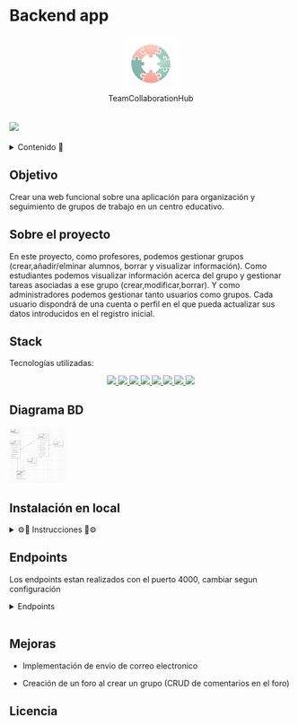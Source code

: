 # Backend app
<div align="center">
  <img src="./img/TeamCollaborationHubIcon.png" alt="imagen-db" width="100" height="100" />
</div>
<div align="center">TeamCollaborationHub</div>
<br></br>
<a href="https://www.linkedin.com/in/richard-sanz-gadea-2270101aa/" target="_blank"><img src="https://img.shields.io/badge/-LinkedIn-%230077B5?style=for-the-badge&logo=linkedin&logoColor=white" target="_blank"></a> 
<br></br>
<details>
  <summary>Contenido 📝</summary>
  <ol>
    <li><a href="#objetivo">Objetivo</a></li>
    <li><a href="#sobre-el-proyecto">Sobre el proyecto</a></li>
    <li><a href="#stack">Stack</a></li>
    <li><a href="#diagrama-bd">Diagrama</a></li>
    <li><a href="#instalación-en-local">Instalación</a></li>
    <li><a href="#endpoints">Endpoints</a></li>
    <li><a href="#mejoras">Mejoras</a></li>
    <li><a href="#licencia">Licencia</a></li>
    
  </ol>
</details>

## Objetivo
Crear una web funcional sobre una aplicación para organización y seguimiento de grupos de trabajo en un centro educativo.


## Sobre el proyecto
En este proyecto, como profesores, podemos gestionar grupos (crear,añadir/elminar alumnos, borrar y visualizar información). Como estudiantes podemos visualizar información acerca del grupo y gestionar tareas asociadas a ese grupo (crear,modificar,borrar). Y como administradores podemos gestionar tanto usuarios como grupos. 
Cada usuario dispondrá de una cuenta o perfil en el que pueda actualizar sus datos introducidos en el registro inicial.

## Stack
Tecnologías utilizadas:
<div align="center">

<a href="https://www.expressjs.com/">
    <img src= "https://img.shields.io/badge/-Express.js-000"/>
</a>
<a href="https://nodejs.org/es/">
    <img src= "https://img.shields.io/badge/-Node.js-000?&logo=node.js"/>
</a>
<a href="https://www.typescriptlang.org/">
    <img src= "https://img.shields.io/badge/-TypeScript-000?&logo=TypeScript&logoColor=007ACC"/>
</a>
<a href="https://www.postman.com/">
    <img src= "https://img.shields.io/badge/-Postman-000?&logo=Postman"/>
</a>
<a href="https://www.mysql.com/">
    <img src= "https://img.shields.io/badge/-MySQL-000?&logo=mysql&logoColor=FFFFFF"/>
</a>
<a href="https://git-scm.com/">
    <img src= "https://img.shields.io/badge/-Git-000?&logo=git"/>
</a>
<a href="https://www.github.com/">
    <img src= "https://img.shields.io/badge/-GitHub-05122A?style=flat&logo=github"/>
</a>
<a href="https://jwt.io/">
    <img src= "https://img.shields.io/badge/JWT-black?style=for-the-badge&logo=JSON%20web%20tokens"/>
</a>
 </div>


## Diagrama BD

<img src="./img/DiagramaBD.png" alt="imagen-db" width="100" height="100" />

## Instalación en local

<details>
<summary>⚙🔧 Instrucciones 🔧⚙</summary>

1. Clona este repositorio con el siguiente comando: `git clone [URL del repositorio]`.
2. A continuación instala todas las dependencias: `npm install `
3. Conectamos nuestro repositorio con la base de datos mediante las variables de entorno que se encuentran en el archivo .env

    ``` js
    // Environment variables
	NODE_ENV= 

   // Server configuration
	PORT=

   // Database configuration
    	DB_HOST=
    	DB_PORT=
    	DB_USER=
    	DB_PASSWORD=
    	DB_DATABASE=  

   // Secret Token
    	JWT_SECRET= ""
    ```  

4. Ejecutamos las migraciones `npx typeorm-ts-node-commonjs migration:run -d ./src/database/data-source.ts`
5. Para rellenar la tabla de datos inventados en el momento de desarrollo se puede hacer de dos maneras, una manualmente y dos con los factories, seeders y la librería faker. `npx ts-node ./src/database/seeders/dbSeeder.ts`
6. En desarrollo, lo hacemos funcionar y actualizarse en tiempo real mediante con este comando `npm run dev`
7. Para compilar usamos `npm run build`
8. En producción, con el comando `npm run start`
9. Usamos los endpoints almacenados en la carpeta routes para testear las distintas funcionalidades que se han diseñado.

</details>


## Endpoints
Los endpoints estan realizados con el puerto 4000, cambiar segun configuración

<details>
<summary>Endpoints</summary>
- ✅AUTHENTICATION

   - 🚛REGISTER USER

         POST http://localhost:4000/api/auth/register
      body:
      ``` js
            {
               "firstName":"newUser",
	            "email":"user@new.com",
	            "password":"12345678"
            }
      ```

   - 🚛LOGIN USER

         POST http://localhost:4000/api/auth/login
      body:
      ``` js
            {
               "email":"user@new.com",
	            "password":"12345678"
            }
      ```
- 🙍‍♂️USERS

   - 🚛GET PROFILE USER (Introducir token para la identificación(Auth))

      GET http://localhost:4000/api/users/profile
   
   - 🚛UPDATE PROFILE (Introducir token para la identificación(Auth))

         PUT http://localhost:4000/api/users/profile
      body:
        ``` js
        {
            "firstName": "NewUser", 
            "password": "Aa1234@",
        }
        ```
    - 🚛GET STUDENTS (Introducir token para la identificación(Auth))

        GET http://localhost:4000/api/users/students
    
    - 🚛GET ALL USERS (Introducir token para la identificación(Auth))

        GET http://localhost:4000/api/users/allUsers
    
    - 🚛GET USER BY ID (Introducir token para la identificación(Auth))

        GET http://localhost:4000/api/users/allUsers/:id

    - 🚛UPDATE USER BY ID (Introducir token para la identificación(Auth))

        PUT http://localhost:4000/api/users/allUsers/:id

        body:
        ``` js
        {
            "firstName": "NewFirstName", 
            "lastName": "NewLastName",
        }
        ```

- 👨‍👩‍👧‍👦GROUPS
    - 🚛GET GROUPS (Introducir token para la identificación(Auth))
    
        GET http://localhost:4000/api/groups/

    - 🚛GET GROUPS BY ID (Introducir token para la identificación(Auth))
    
        GET http://localhost:4000/api/groups/group/:id
    
    - 🚛CREATE GROUP(Introducir token para la identificación(Auth))
    
        POST http://localhost:4000/api/groups/create
     body:
        ``` js
        {
	        "nameGroup":"Group Team"
        }
        ```
    - 🚛UPDATE GROUP(Introducir token para la identificación(Auth))

        PUT http://localhost:4000/api/groups/:id
     body:
        ``` js
        {
	        "nameGroup":"Group Team"
        }
        ```
    - 🚛ADD USER TO GROUP (Introducir token para la identificación(Auth))

        POST http://localhost:4000/api/groups/:id/users
        body:
        ``` js
        {
	        "userId":11 
        }
        ```
    
    - 🚛DELETE USER TO GROUP (Introducir token para la identificación(Auth))

        DELETE http://localhost:4000/api/groups/:id/users
        body:
        ``` js
        {
	        "userId":11 
        }
        ```

    - 🚛GET USERS FROM GROUP (Introducir token para la identificación(Auth))

        GET http://localhost:4000/api/groups/:id/users

    - 🚛GET USERS FROM OUTSIDE THE GROUP (Introducir token para la identificación(Auth))

        GET http://localhost:4000/api/groups/:id/outUsers

    - 🚛GET ALL GROUPS (Introducir token para la identificación(Auth))

        GET http://localhost:4000/api/groups/allGroups

    - 🚛GET GROUP FROM ALL GROUPS (Introducir token para la identificación(Auth))

        GET http://localhost:4000/api/groups/allGroups/:id

    - 🚛DELETE GROUP (Introducir token para la identificación(Auth))

        DELETE http://localhost:4000/api/groups/:id

- 👨‍🎓TASKS

    - 🚛GET TASKS FROM GROUP (Introducir token para la identificación(Auth))

        GET http://localhost:4000/api/groups/:id/tasks

    - 🚛GET TASK FROM GROUP BY ID (Introducir token para la identificación(Auth))

        GET http://localhost:4000/api/groups/:id/tasks/:task

    - 🚛CREATE TASK TO THE GROUP(Introducir token para la identificación(Auth))
    
        POST http://localhost:4000/api/groups/:id/tasks
     body:

        ``` js
        {
	        "name":"TaskName",
            "description":"Do something",
            "estimatedHours":"2",
            "deadline":"2025-06-08"
        }
        ```

    - - 🚛UPDATE TASK FROM GROUP(Introducir token para la identificación(Auth))

        PUT http://localhost:4000/api/groups/:id/tasks/:task
     body:

        ``` js
        {
	        "description":"NewDescription"
        }
        ```
    
    - 🚛DELETE TASK FROM GROUP (Introducir token para la identificación(Auth))

        DELETE http://localhost:4000/api/groups/:id/tasks/:task
        
    

</details>
<br>


## Mejoras

- Implementación de envio de correo electronico

- Creación de un foro al crear un grupo (CRUD de comentarios en el foro)

## Licencia
